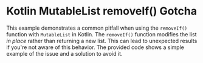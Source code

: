 # Kotlin MutableList removeIf() Gotcha

This example demonstrates a common pitfall when using the `removeIf()` function with `MutableList` in Kotlin.  The `removeIf()` function modifies the list *in place* rather than returning a new list. This can lead to unexpected results if you're not aware of this behavior. The provided code shows a simple example of the issue and a solution to avoid it.